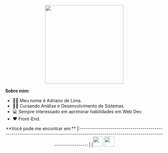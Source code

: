 <p align="center"><img height="250" src = "https://i.imgur.com/aTMLvyA.jpg"></p>  

**Sobre mim:**

- 🐱‍👤 Meu nome é Adriano de Lima.
- 👨‍💻 Cursando Análise e Desenvolvimento de Sistemas.
- 💻 Sempre interessado em aprimorar habilidades em Web Dev.
- ❤ Front-End.
 
 <div align="center">
**Você pode me encontrar em:**
|:---------------------------------------------------------------------------------------------------------------------------------------: |
|<a href="https://www.linkedin.com/in/adrianodelima/"><img src="https://github.com/hussainweb/hussainweb/blob/main/icons/linkedin.png" width="32px" height="32px"></a>
<a href="mailto:adrianodelima785@hotmail.com"><img src="https://cdn.iconscout.com/icon/free/png-512/microsoft-outlook-1868952-1583116.png" width="32px" height="32px"></a>
</div>
